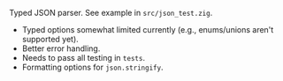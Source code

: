 Typed JSON parser. See example in `src/json_test.zig`. 

* Typed options somewhat limited currently (e.g., enums/unions aren't supported yet).
* Better error handling.
* Needs to pass all testing in `tests`.
* Formatting options for `json.stringify`. 